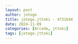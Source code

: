 ```yaml
---
layout: post
author: jotego
title: jotego.jttoki - 4731644
date: 2024-11-09
categories: [Arcade, jttoki]
tags: [jotego.jttoki]
---
```


